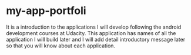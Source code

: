 # my-app-portfoli
It is a introduction to the applications I will develop following the android development courses at Udacity. This application has 
names of all the application I will build later and I will add detail introductory message later so that you will know about each 
application. 

